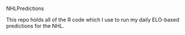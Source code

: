 NHLPredictions


This repo holds all of the R code which I use to run my daily ELO-based predictions for the NHL. 
